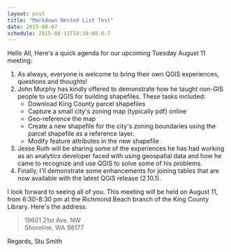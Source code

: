 ```yaml
---
layout: post
title: "Markdown Nested List Test"
date: 2015-08-07
schedule: 2015-08-11T18:30:00.0-7
---
```


Hello All,
Here's a quick agenda for our upcoming Tuesday August 11 meeting:

1.  As always, everyone is welcome to bring their own QGIS experiences, questions and thoughts!
2.  John Murphy has kindly offered to demonstrate how he taught non-GIS people to use QGIS for building shapefiles.  These tasks included:
    * Download King County parcel shapefiles
    * Capture a small city's zoning map (typically pdf) online
    * Geo-reference the map
    * Create a new shapefile for the city's zoning boundaries using the parcel shapefile as a reference layer.
    * Modify feature attributes in the new shapefile
3.  Jesse Ruth will be sharing some of the experiences he has had working as an analytics developer faced with using geospatial data and how he came to recognize and use QGIS to solve some of his problems.
4.  Finally, I'll demonstrate some enhancements for joining tables that are now available with the latest QGIS release (2.10.1).

I look forward to seeing all of you.  This meeting will be held on August 11, from 6:30-8:30 pm at the Richmond Beach branch of the King County Library.  Here's the address:

  > 19601 21st Ave. NW  
  > Shoreline, WA 98177

Regards, Stu Smith

